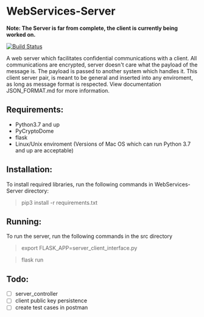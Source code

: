 # WebServices-Server

**Note: The Server is far from complete, the client is currently being worked on.**

[![Build Status](https://travis-ci.org/Carleton-Autonomous-Mail-Robot/WebServices-Server.svg?branch=development)](https://travis-ci.org/Carleton-Autonomous-Mail-Robot/WebServices-Server)

A web server which facilitates confidential communications with a client.
All communications are encrypted, server doesn't care what the payload of the message is.
The payload is passed to another system which handles it. This client server pair, is meant
to be general and inserted into any enviroment, as long as message format is respected. View
documentation JSON_FORMAT.md for more information.

## Requirements:

 - Python3.7 and up
 - PyCryptoDome
 - flask
 - Linux/Unix enviroment (Versions of Mac OS which can run Python 3.7 and up are acceptable)


 ## Installation:

To install required libraries, run the following commands in WebServices-Server directory:
    

> pip3 install -r requirements.txt

## Running:
To run the server, run the following commands in the src directory

> export FLASK_APP=server_client_interface.py

>flask run

## Todo:
 - [ ] server_controller
 - [ ] client public key persistence
 - [ ] create test cases in postman